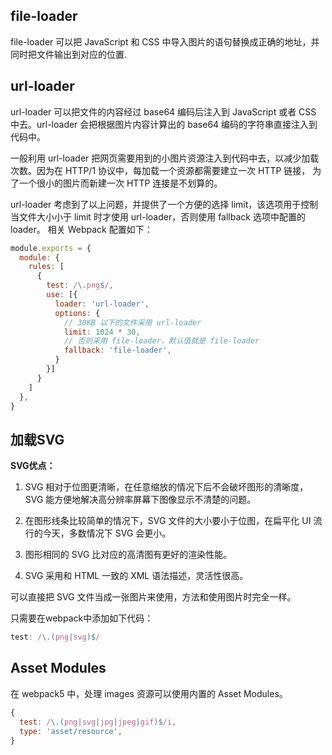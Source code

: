 ## file-loader

file-loader 可以把 JavaScript 和 CSS 中导入图片的语句替换成正确的地址，并同时把文件输出到对应的位置.

## url-loader

url-loader 可以把文件的内容经过 base64 编码后注入到 JavaScript 或者 CSS 中去。url-loader 会把根据图片内容计算出的 base64 编码的字符串直接注入到代码中。

一般利用 url-loader 把网页需要用到的小图片资源注入到代码中去，以减少加载次数。因为在 HTTP/1 协议中，每加载一个资源都需要建立一次 HTTP 链接， 为了一个很小的图片而新建一次 HTTP 连接是不划算的。

url-loader 考虑到了以上问题，并提供了一个方便的选择 limit，该选项用于控制当文件大小小于 limit 时才使用 url-loader，否则使用 fallback 选项中配置的 loader。 相关 Webpack 配置如下：

```js
module.exports = {
  module: {
    rules: [
      {
        test: /\.png$/,
        use: [{
          loader: 'url-loader',
          options: {
            // 30KB 以下的文件采用 url-loader
            limit: 1024 * 30,
            // 否则采用 file-loader，默认值就是 file-loader 
            fallback: 'file-loader',
          }
        }]
      }
    ]
  },
}
```

## 加载SVG

**SVG优点：**

1. SVG 相对于位图更清晰，在任意缩放的情况下后不会破坏图形的清晰度，SVG 能方便地解决高分辨率屏幕下图像显示不清楚的问题。

2. 在图形线条比较简单的情况下，SVG 文件的大小要小于位图，在扁平化 UI 流行的今天，多数情况下 SVG 会更小。

3. 图形相同的 SVG 比对应的高清图有更好的渲染性能。

4. SVG 采用和 HTML 一致的 XML 语法描述，灵活性很高。

可以直接把 SVG 文件当成一张图片来使用，方法和使用图片时完全一样。

只需要在webpack中添加如下代码：

```js
test: /\.(png|svg)$/
```

## Asset Modules

在 webpack5 中，处理 images 资源可以使用内置的 Asset Modules。

```js
{
  test: /\.(png|svg|jpg|jpeg|gif)$/i,
  type: 'asset/resource',
}
```
